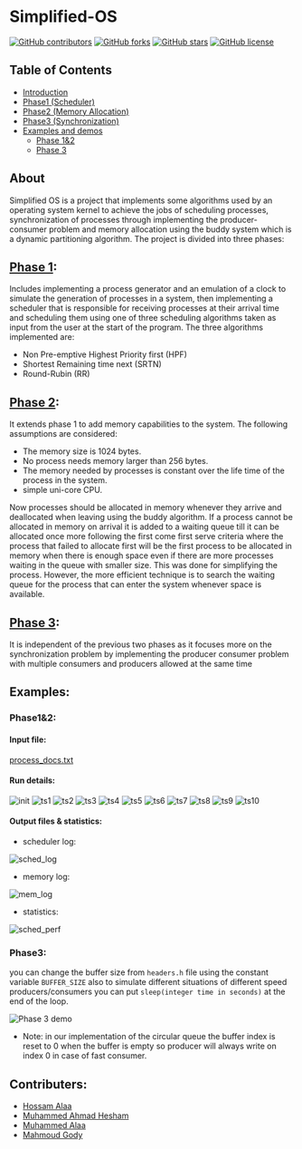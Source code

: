 # Simplified-OS

[![GitHub contributors](https://img.shields.io/github/contributors/MuhammeedAlaa/Simplified-OS)](https://github.com/MuhammeedAlaa/Simplified-OS/graphs/contributors)
[![GitHub forks](https://img.shields.io/github/forks/MuhammeedAlaa/Simplified-OS)](https://github.com/MuhammeedAlaa/Simplified-OS/network/members)
[![GitHub stars](https://img.shields.io/github/stars/MuhammeedAlaa/Simplified-OS)](https://github.com/MuhammeedAlaa/Simplified-OS/stargazers)
[![GitHub license](https://img.shields.io/github/license/MuhammeedAlaa/Simplified-OS)](https://github.com/MuhammeedAlaa/Simplified-OS/blob/master/License)
## Table of Contents
- [Introduction](#About)
- [Phase1 (Scheduler)](#Phase-1)
- [Phase2 (Memory Allocation)](#Phase-2)
- [Phase3 (Synchronization)](#Phase-3)
- [Examples and demos](#examples)
  * [Phase 1&2](#phase1&2)
  * [Phase 3](#Phase3)

## About
Simplified OS is a project that implements some algorithms used by an operating system kernel to achieve the jobs of scheduling processes, synchronization of processes through implementing the producer-consumer problem and memory allocation using the buddy system which is a dynamic partitioning algorithm. The project is divided into three phases:
## [Phase 1](/Phase1):
Includes implementing a process generator and an emulation of a clock to simulate the generation of processes in a system, then implementing a scheduler that is responsible for receiving processes at their arrival time and scheduling them using one of three scheduling algorithms taken as input from the user at the start of the program. The three algorithms implemented are:
- Non Pre-emptive Highest Priority first (HPF)
- Shortest Remaining time next (SRTN)
- Round-Rubin (RR)
## [Phase 2](/Phase2):
It extends phase 1 to add memory capabilities to the system. The following assumptions are considered:
- The memory size is 1024 bytes.
- No process needs memory larger than 256 bytes.
- The memory needed by processes is constant over the life time of the process in the system.
- simple uni-core CPU.

Now processes should be allocated in memory whenever they arrive and deallocated when leaving using the buddy algorithm. If a process cannot be allocated in memory on arrival it is added to a waiting queue till it can be allocated once more following the first come first serve criteria where the process that failed to allocate first will be the first process to be allocated in memory when there is enough space even if there are more processes waiting in the queue with smaller size. This was done for simplifying the process. However, the more efficient technique is to search the waiting queue for the process that can enter the system whenever space is available.
## [Phase 3](/Phase3):
It is independent of the previous two phases as it focuses more on the synchronization problem by implementing the producer consumer problem with multiple consumers and producers allowed at the same time

## Examples:
### Phase1&2: 
#### Input file:
[process_docs.txt](Phase2/testcases/processes_doc.txt)
#### Run details:
![init](Screenshots/Phase1&2/initialization.png)
![ts1](Screenshots/Phase1&2/ts1.png)
![ts2](Screenshots/Phase1&2/ts2.png)
![ts3](Screenshots/Phase1&2/ts3.png)
![ts4](Screenshots/Phase1&2/ts4.png)
![ts5](Screenshots/Phase1&2/ts5.png)
![ts6](Screenshots/Phase1&2/ts6.png)
![ts7](Screenshots/Phase1&2/ts7.png)
![ts8](Screenshots/Phase1&2/ts8.png)
![ts9](Screenshots/Phase1&2/ts9.png)
![ts10](Screenshots/Phase1&2/ts10.png)
#### Output files & statistics:
- scheduler log:

![sched_log](Screenshots/Phase1&2/sched_log.png)

- memory log:

![mem_log](Screenshots/Phase1&2/mem_log.png)

- statistics:

![sched_perf](Screenshots/Phase1&2/sched_perf.png)


### Phase3: 

you can change the buffer size from `headers.h` file using the constant variable `BUFFER_SIZE` also to simulate different situations of different speed producers/consumers you can put `sleep(integer time in seconds)` at the end of the loop.

![Phase 3 demo](Screenshots/Phase3/demo.gif)

* Note: in our implementation of the circular queue the buffer index is reset to 0 when the buffer is empty so producer will always write on index 0 in case of fast consumer.

## Contributers:
- [Hossam Alaa](https://github.com/hossamalaa69)
- [Muhammed Ahmad Hesham](https://github.com/Etshawy1)
- [Muhammed Alaa](https://github.com/MuhammeedAlaa)
- [Mahmoud Gody](https://github.com/Moodrammer)

